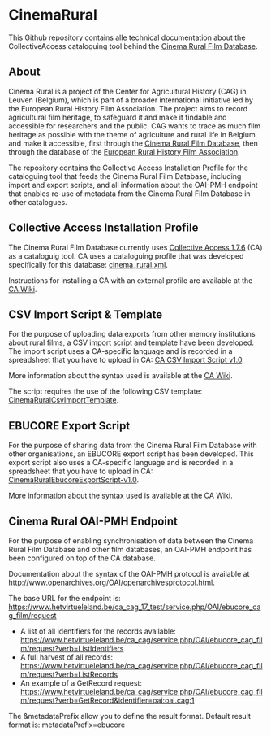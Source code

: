 # CinemaRural

This Github repository contains alle technical documentation about the CollectiveAccess cataloguing tool behind the [Cinema Rural Film Database](https://cagnet.be/page/cinema-rural-filmdatabank ). 

## About

Cinema Rural is a project of the Center for Agricultural History (CAG) in Leuven (Belgium), which is part of a broader international initiative led by the European Rural History Film Association.
The project aims to record agricultural film heritage, to safeguard it and make it findable and accessible for researchers and the public. CAG wants to trace as much film heritage as possible with the theme of agriculture and rural life in Belgium and make it accessible, first through the [Cinema Rural Film Database](https://cagnet.be/page/cinema-rural-filmdatabank ), then through the database of the [European Rural History Film Association](https://ruralfilms.eu).

The repository contains the Collective Access Installation Profile for the cataloguing tool that feeds the Cinema Rural Film Database, including import and export scripts, and all information about the OAI-PMH endpoint that enables re-use of metadata from the Cinema Rural Film Database in other catalogues.

## Collective Access Installation Profile
The Cinema Rural Film Database currently uses [Collective Access 1.7.6](https://collectiveaccess.org/) (CA) as a cataloguig tool. CA uses a cataloguing profile that was developed specifically for this database: [cinema_rural.xml](https://github.com/libis/CinemaRural/blob/master/cinema_rural.xml). 

Instructions for installing a CA with an external profile are available at the [CA Wiki](https://docs.collectiveaccess.org/wiki/Installation_profile).

## CSV Import Script & Template
For the purpose of uploading data exports from other memory institutions about rural films, a CSV import script and template have been developed. The import script uses a CA-specific language and is recorded in a spreadsheet that you have to upload in CA: [CA CSV Import Script v1.0](https://github.com/libis/CinemaRural/blob/master/CA%20Import%20Script.xlsx). 

More information about the syntax used is available at the [CA Wiki](https://docs.collectiveaccess.org/wiki/Data_Importer#Overview). 

The script requires the use of the following CSV template: [CinemaRuralCsvImportTemplate](https://github.com/libis/CinemaRural/blob/master/CinemaRuralCsvImportTemplate.csv).  

## EBUCORE Export Script
For the purpose of sharing data from the Cinema Rural Film Database with other organisations, an EBUCORE export script has been developed. This export script also uses a CA-specific language and is recorded in a spreadsheet that you have to upload in CA:  [CinemaRuralEbucoreExportScript-v1.0](https://github.com/libis/CinemaRural/blob/master/CinemaRuralEbucoreExportScript-v1.0.xlsx). 

More information about the syntax used is available at the [CA Wiki](https://docs.collectiveaccess.org/wiki/Data_Exporter).

## Cinema Rural OAI-PMH Endpoint
For the purpose of enabling synchronisation of data between the Cinema Rural Film Database and other film databases, an OAI-PMH endpoint has been configured on top of the CA database. 

Documentation about the syntax of the OAI-PMH protocol is available at http://www.openarchives.org/OAI/openarchivesprotocol.html.

The base URL for the endpoint is: https://www.hetvirtueleland.be/ca_cag_17_test/service.php/OAI/ebucore_cag_film/request

* A list of all identifiers for the records available: https://www.hetvirtueleland.be/ca_cag/service.php/OAI/ebucore_cag_film/request?verb=ListIdentifiers
* A full harvest of all records: https://www.hetvirtueleland.be/ca_cag/service.php/OAI/ebucore_cag_film/request?verb=ListRecords
* An example of a GetRecord request: https://www.hetvirtueleland.be/ca_cag/service.php/OAI/ebucore_cag_film/request?verb=GetRecord&identifier=oai:oai.cag:1

The &metadataPrefix allow you to define the result format. Default result format is: metadataPrefix=ebucore
